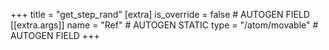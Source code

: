 +++
title = "get_step_rand"
[extra]
is_override = false # AUTOGEN FIELD
[[extra.args]]
name = "Ref" # AUTOGEN STATIC
type = "/atom/movable" # AUTOGEN FIELD
+++